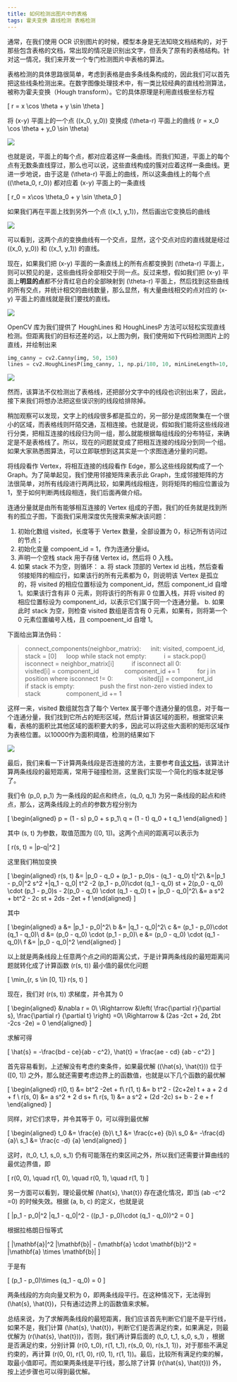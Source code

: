 ```yaml
---
title: 如何检测出图片中的表格
tags: 霍夫变换 直线检测 表格检测
---
```


通常，在我们使用 OCR 识别图片的时候，模型本身是无法知晓文档结构的，对于那些包含表格的文档，常出现的情况是识别出文字，但丢失了原有的表格结构。针对这一情况，我们来开发一个专门检测图片中表格的算法。

表格检测的具体思路很简单，考虑到表格是由多条线条构成的，因此我们可以首先把这些线条检测出来。在数字图像处理技术中，有一类比较经典的直线检测算法，被称为霍夫变换（Hough transform）。它的具体原理是利用直线极坐标方程

\[
  r = x \cos \theta + y \sin \theta
  \]

将 \(x-y\) 平面上的一个点 \((x_0, y_0)\) 变换成 \(\theta-r\) 平面上的曲线 \(r = x_0 \cos \theta + y_0 \sin \theta\)

![](/resources/2021-11-05-how-to-detect-table-in-images/table-detection_polar-point.png)

也就是说，平面上的每个点，都对应着这样一条曲线。而我们知道，平面上的每个点有无数条直线穿过，那么也可以说，这些直线构成的簇对应着这样一条曲线。更进一步地说，由于这是 \(\theta-r\) 平面上的曲线，所以这条曲线上的每个点 \((\theta_0, r_0)\) 都对应着 \(x-y\) 平面上的一条直线

\[
  r_0 = x\cos \theta_0 + y \sin \theta_0
  \]

如果我们再在平面上找到另外一个点 \((x_1, y_1)\)，然后画出它变换后的曲线

![](/resources/2021-11-05-how-to-detect-table-in-images/table-detection_intersect.png)

可以看到，这两个点的变换曲线有一个交点，显然，这个交点对应的直线就是经过 \((x_0, y_0)\) 和 \((x_1, y_1)\) 的直线。

现在，如果我们把 \(x-y\) 平面的一条直线上的所有点都变换到 \(\theta-r\) 平面上，则可以预见的是，这些曲线将全部相交于同一点。反过来想，假如我们把 \(x-y\) 平面上**明显的点**都不分青红皂白的全部映射到 \(\theta-r\) 平面上，然后找到这些曲线的所有交点，并统计相交的曲线数量，那么显然，有大量曲线相交的点对应的 \(x-y\) 平面上的直线就是我们要找的直线。

![](/resources/2021-11-05-how-to-detect-table-in-images/./table-detection_table.png)

OpenCV 库为我们提供了 HoughLines 和 HoughLinesP 方法可以轻松实现直线检测。但距离我们的目标还差的远，以上图为例，我们使用如下代码检测图片上的直线，并绘制出来

```python
img_canny = cv2.Canny(img, 50, 150)
lines = cv2.HoughLinesP(img_canny, 1, np.pi/180, 10, minLineLength=10, maxLineGap=2)
```

![](/resources/2021-11-05-how-to-detect-table-in-images/./table-detection_table-lines.png)

然而，该算法不仅检测出了表格线，还把部分文字中的线段也识别出来了，因此，接下来我们将想办法把这些误识别的线段给排除掉。

稍加观察可以发现，文字上的线段很多都是孤立的，另一部分是成团聚集在一个很小的区域，而表格线则阡陌交通，互相连接。也就是说，假如我们能将这些线段进行分类，把相互连接的线段归为同一组，那么就能根据每组线段的分布特征，来确定是不是表格线了。所以，现在的问题就变成了把相互连接的线段分到同一个组。如果大家熟悉图算法，可以立即联想到这其实是一个求图连通分量的问题。

将线段看作 Vertex，将相互连接的线段看作 Edge，那么这些线段就构成了一个 Graph。为了简单起见，我们使用邻接矩阵来表示此 Graph，生成邻接矩阵的方法很简单，对所有线段进行两两比较，如果两线段相连，则将矩阵的相应位置设为 1，至于如何判断两线段相连，我们后面再做介绍。

连通分量就是由所有能够相互连接的 Vertex 组成的子图，我们的任务就是找到所有的孤立子图，下面我们采用深度优先搜索来解决该问题：

1. 初始化数组 visited，长度等于 Vertex 数量，全部设置为 0，标记所有访问过的节点；
2. 初始化变量 compoent_id = 1，作为连通分量id。
3. 声明一个空栈 stack 用于存储 Vertex id，然后将 0 入栈。
4. 如果 stack 不为空，则循环：
  a. 将 stack 顶部的 Vertex id 出栈，然后查看邻接矩阵的相应行，如果该行的所有元素都为 0，则说明该 Vertex 是孤立的，将 visited 的相应位置标设为 component_id，然后 component_id 自增 1。如果该行含有非 0 元素，则将该行的所有非 0 位置入栈，并将 visited 的相应位置标设为 component_id，以表示它们属于同一个连通分量。
  b. 如果此时 stack 为空，则检查 visited 数组是否含有 0 元素，如果有，则将第一个 0 元素位置编号入栈，且 compoenent_id 自增 1。

下面给出算法伪码：

> connect_components(neighbor_matrix):
> &emsp; init: visited, compoent_id, stack = [0]
> &emsp; loop while stack not empty:
> &emsp; &emsp; i = stack.pop()
> &emsp; &emsp; isconnect = neighbor_matrix[i]
> &emsp; &emsp; if isconnect all 0:
> &emsp; &emsp; &emsp; visited[i] = component_id
> &emsp; &emsp; &emsp; component_id += 1
> &emsp; &emsp; for j in position where isconnect != 0:
> &emsp; &emsp; &emsp; visited[j] = component_id
> &emsp; &emsp; if stack is empty:
> &emsp; &emsp; &emsp; push the first non-zero vistied index to stack
> &emsp; &emsp; &emsp; component_id += 1

这样一来，visited 数组就包含了每个 Vertex 属于哪个连通分量的信息，对于每一个连通分量，我们找到它所占的矩形区域，然后计算该区域的面积，根据常识来看，表格的面积比其他区域的面积要大的多，因此可以将这些大面积的矩形区域作为表格位置。以10000作为面积阈值，检测的结果如下

![](/resources/2021-11-05-how-to-detect-table-in-images/./table-detection_table-detect.png)

最后，我们来看一下计算两条线段是否连接的方法，主要参考自[该文档](https://www.geometrictools.com/Documentation/DistanceLine3Line3.pdf)，该算法计算两条线段的最短距离，常用于碰撞检测，这里我们实现一个简化的版本就足够了。

我们令 \(p_0, p_1\) 为一条线段的起点和终点，\(q_0, q_1\) 为另一条线段的起点和终点，那么，这两条线段上的点的参数方程分别为 

\[
  \begin{aligned}
  p = (1 - s) p_0 + s p_1\\
  q = (1 - t) q_0 + t q_1
  \end{aligned}
  \]

其中 \(s, t\) 为参数，取值范围为 \([0, 1]\)。这两个点间的距离可以表示为

\[
  r(s, t) = \|p-q\|^2
  \]

这里我们稍加变换

\[
  \begin{aligned}
  r(s, t) &= \|p_0 - q_0 + (p_1 - p_0)s - (q_1 - q_0) t\|^2\\
  &=\|p_1 - p_0\|^2 s^2 +\|q_1 - q_0\| t^2 -2 (p_1 - p_0)\cdot (q_1 - q_0) st + 2(p_0 - q_0) \cdot (p_1 - p_0)s - 2(p_0 - q_0) \cdot (q_1 - q_0) t + \|p_0 - q_0\|^2\\
  &= a s^2 + bt^2 - 2c st + 2ds - 2et + f
  \end{aligned}
  \]

其中 

\[
  \begin{aligned}
  a &= \|p_1 - p_0\|^2\\
  b &= \|q_1 - q_0\|^2\\
  c &= (p_1 - p_0)\cdot (q_1 - q_0)\\
  d &= (p_0 - q_0) \cdot (p_1 - p_0)\\
  e &= (p_0 - q_0) \cdot (q_1 - q_0)\\
  f &= \|p_0 - q_0\|^2
  \end{aligned}
\]

以上就是两条线段上任意两个点之间的距离公式，于是计算两条线段的最短距离问题就转化成了计算函数 \(r(s, t)\) 最小值的最优化问题

\[
  \min_{r, s \in [0, 1]} r(s, t)
  \]

现在，我们对 \(r(s, t)\) 求梯度，并令其为 0

\[
  \begin{aligned}
  &\nabla r = 0\\
  \Rightarrow &\left( \frac{\partial r}{\partial s}, \frac{\partial r} {\partial t}  \right) =0\\
  \Rightarrow & (2as -2ct + 2d, 2bt -2cs -2e) = 0
  \end{aligned}
  \]

求解可得

\[
  \hat{s} = -\frac{bd - ce}{ab - c^2}, \hat{t} = \frac{ae - cd} {ab - c^2}
  \]

首先容易看到，上述解没有考虑约束条件，如果最优解 \((\hat{s}, \hat{t})\) 位于 \([0, 1]\) 之外，那么就还需要考虑边界上的函数值，也就是以下几个函数的最优解

\[
  \begin{aligned}
  r(0, t) &= bt^2 -2et + f\\
  r(1, t) &=  b t^2 - (2c+2e) t + a + 2 d + f \\
  r(s, 0) &= a s^2 + 2 d s+ f\\
  r(s, 1) &= a s^2 + (2d -2c) s+ b - 2 e + f 
  \end{aligned}
  \]

同样，对它们求导，并令其等于 0，可以得到最优解

\[
  \begin{aligned}
  t_0 &= \frac{e} {b}\\
  t_1 &= \frac{c+e} {b}\\
  s_0 &= -\frac{d}{a}\\
  s_1 &= \frac{c -d} {a}
  \end{aligned}
  \]

这时，\(t_0, t_1, s_0, s_1\) 仍有可能落在约束区间之外，所以我们还需要计算曲线的最优边界值，即 

\[
  r(0, 0), \quad r(1, 0), \quad r(0, 1), \quad r(1, 1)
  \]

另一方面可以看到，理论最优解 \(\hat{s}, \hat{t}\) 存在退化情况，即当 \(ab -c^2 =0\) 的时候失效。根据 \(a, b, c\) 的定义，也就是说 

\[
  \|p_1 - p_0\|^2 \|q_1 - q_0\|^2 - ((p_1 - p_0)\cdot (q_1 - q_0))^2 = 0
  \]

根据拉格朗日恒等式

\[
    \|\mathbf{a}\|^2 \|\mathbf{b}\| - (\mathbf{a} \cdot \mathbf{b})^2 = \|\mathbf{a} \times \mathbf{b}\|
  \]

于是有 

\[
  (p_1 - p_0)\times (q_1 - q_0) = 0
  \]

两条线段的方向向量叉积为 0，即两条线段平行。在这种情况下，无法得到 \(\hat{s}, \hat{t}\)，只有通过边界上的函数值来求解。

总结来说，为了求解两条线段的最短距离，我们应该首先判断它们是不是平行线，如果不是，我们计算 \(\hat{s}, \hat{t}\)，判断它们是否满足约束，如果满足，则最优解为 \(r(\hat{s}, \hat{t})\)，否则，我们再计算后面的 \(t_0, t_1, s_0, s_1\) ，根据是否满足约束，分别计算 \(r(0, t_0), r(1, t_1), r(s_0, 0), r(s_1, 1)\)，对于那些不满足约束的，再计算 \(r(0, 0),  r(1, 0), r(0, 1), r(1, 1)\)。最后，比较所有满足约束的解，取最小值即可。而如果两条线是平行线，那么除了计算 \(r(\hat{s}, \hat{t})\) 外，按上述步骤也可以得到最优解。



